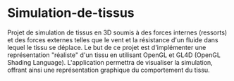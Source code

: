 # Simulation-de-tissus
Projet de simulation de tissus en 3D soumis à des forces internes (ressorts) et des forces externes telles que le vent et la résistance d'un fluide dans lequel le tissu se déplace. Le but de ce projet est d'implémenter une représentation "réaliste" d'un tissu en utilisant OpenGL et GL4D (OpenGL Shading Language). L'application permettra de visualiser la simulation, offrant ainsi une représentation graphique du comportement du tissu. 
